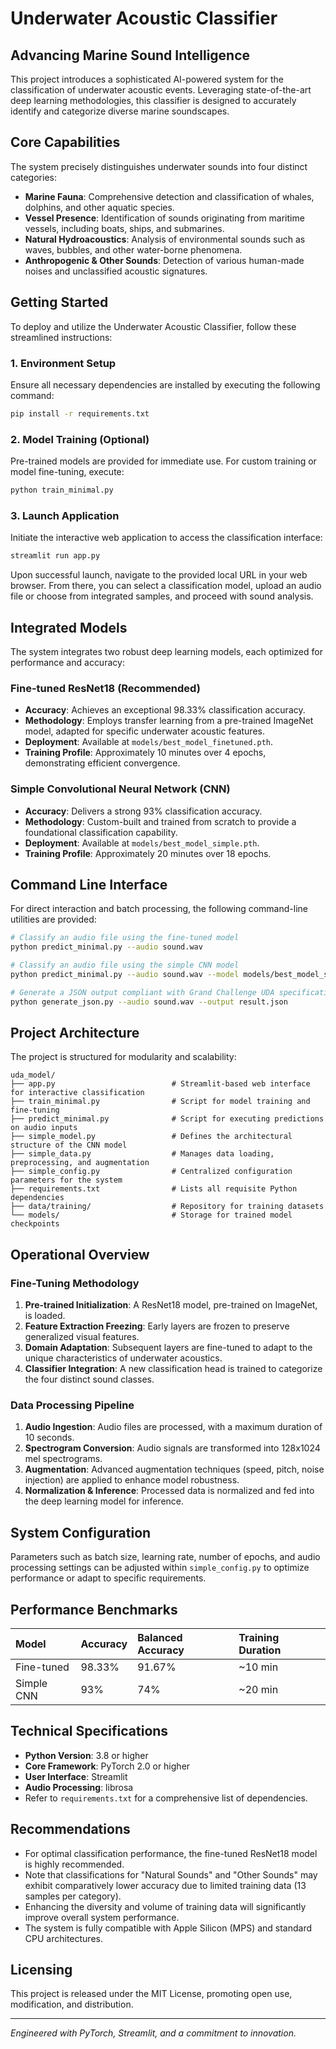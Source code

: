 # Underwater Acoustic Classifier

## Advancing Marine Sound Intelligence

This project introduces a sophisticated AI-powered system for the classification of underwater acoustic events. Leveraging state-of-the-art deep learning methodologies, this classifier is designed to accurately identify and categorize diverse marine soundscapes.

## Core Capabilities

The system precisely distinguishes underwater sounds into four distinct categories:

-   **Marine Fauna**: Comprehensive detection and classification of whales, dolphins, and other aquatic species.
-   **Vessel Presence**: Identification of sounds originating from maritime vessels, including boats, ships, and submarines.
-   **Natural Hydroacoustics**: Analysis of environmental sounds such as waves, bubbles, and other water-borne phenomena.
-   **Anthropogenic & Other Sounds**: Detection of various human-made noises and unclassified acoustic signatures.

## Getting Started

To deploy and utilize the Underwater Acoustic Classifier, follow these streamlined instructions:

### 1. Environment Setup

Ensure all necessary dependencies are installed by executing the following command:

```bash
pip install -r requirements.txt
```

### 2. Model Training (Optional)

Pre-trained models are provided for immediate use. For custom training or model fine-tuning, execute:

```bash
python train_minimal.py
```

### 3. Launch Application

Initiate the interactive web application to access the classification interface:

```bash
streamlit run app.py
```

Upon successful launch, navigate to the provided local URL in your web browser. From there, you can select a classification model, upload an audio file or choose from integrated samples, and proceed with sound analysis.

## Integrated Models

The system integrates two robust deep learning models, each optimized for performance and accuracy:

### Fine-tuned ResNet18 (Recommended)

-   **Accuracy**: Achieves an exceptional 98.33% classification accuracy.
-   **Methodology**: Employs transfer learning from a pre-trained ImageNet model, adapted for specific underwater acoustic features.
-   **Deployment**: Available at `models/best_model_finetuned.pth`.
-   **Training Profile**: Approximately 10 minutes over 4 epochs, demonstrating efficient convergence.

### Simple Convolutional Neural Network (CNN)

-   **Accuracy**: Delivers a strong 93% classification accuracy.
-   **Methodology**: Custom-built and trained from scratch to provide a foundational classification capability.
-   **Deployment**: Available at `models/best_model_simple.pth`.
-   **Training Profile**: Approximately 20 minutes over 18 epochs.

## Command Line Interface

For direct interaction and batch processing, the following command-line utilities are provided:

```bash
# Classify an audio file using the fine-tuned model
python predict_minimal.py --audio sound.wav

# Classify an audio file using the simple CNN model
python predict_minimal.py --audio sound.wav --model models/best_model_simple.pth

# Generate a JSON output compliant with Grand Challenge UDA specifications
python generate_json.py --audio sound.wav --output result.json
```

## Project Architecture

The project is structured for modularity and scalability:

```
uda_model/
├── app.py                          # Streamlit-based web interface for interactive classification
├── train_minimal.py                # Script for model training and fine-tuning
├── predict_minimal.py              # Script for executing predictions on audio inputs
├── simple_model.py                 # Defines the architectural structure of the CNN model
├── simple_data.py                  # Manages data loading, preprocessing, and augmentation
├── simple_config.py                # Centralized configuration parameters for the system
├── requirements.txt                # Lists all requisite Python dependencies
├── data/training/                  # Repository for training datasets
└── models/                         # Storage for trained model checkpoints
```

## Operational Overview

### Fine-Tuning Methodology

1.  **Pre-trained Initialization**: A ResNet18 model, pre-trained on ImageNet, is loaded.
2.  **Feature Extraction Freezing**: Early layers are frozen to preserve generalized visual features.
3.  **Domain Adaptation**: Subsequent layers are fine-tuned to adapt to the unique characteristics of underwater acoustics.
4.  **Classifier Integration**: A new classification head is trained to categorize the four distinct sound classes.

### Data Processing Pipeline

1.  **Audio Ingestion**: Audio files are processed, with a maximum duration of 10 seconds.
2.  **Spectrogram Conversion**: Audio signals are transformed into 128x1024 mel spectrograms.
3.  **Augmentation**: Advanced augmentation techniques (speed, pitch, noise injection) are applied to enhance model robustness.
4.  **Normalization & Inference**: Processed data is normalized and fed into the deep learning model for inference.

## System Configuration

Parameters such as batch size, learning rate, number of epochs, and audio processing settings can be adjusted within `simple_config.py` to optimize performance or adapt to specific requirements.

## Performance Benchmarks

| Model          | Accuracy | Balanced Accuracy | Training Duration |
| :------------- | :------- | :---------------- | :---------------- |
| Fine-tuned     | 98.33%   | 91.67%            | ~10 min           |
| Simple CNN     | 93%      | 74%               | ~20 min           |

## Technical Specifications

-   **Python Version**: 3.8 or higher
-   **Core Framework**: PyTorch 2.0 or higher
-   **User Interface**: Streamlit
-   **Audio Processing**: librosa
-   Refer to `requirements.txt` for a comprehensive list of dependencies.

## Recommendations

-   For optimal classification performance, the fine-tuned ResNet18 model is highly recommended.
-   Note that classifications for "Natural Sounds" and "Other Sounds" may exhibit comparatively lower accuracy due to limited training data (13 samples per category).
-   Enhancing the diversity and volume of training data will significantly improve overall system performance.
-   The system is fully compatible with Apple Silicon (MPS) and standard CPU architectures.

## Licensing

This project is released under the MIT License, promoting open use, modification, and distribution.

---

*Engineered with PyTorch, Streamlit, and a commitment to innovation.*
